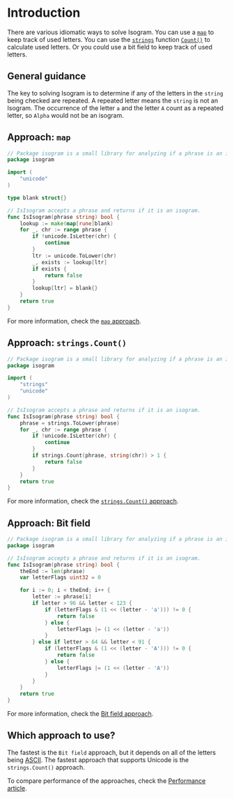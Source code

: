 # Introduction

There are various idiomatic ways to solve Isogram.
You can use a [`map`][map] to keep track of used letters.
You can use the [`strings`][strings] function [`Count()`][strings-count] to calculate used letters.
Or you could use a bit field to keep track of used letters.

## General guidance

The key to solving Isogram is to determine if any of the letters in the `string` being checked are repeated.
A repeated letter means the `string` is not an Isogram.
The occurrence of the letter `a` and the letter `A` count as a repeated letter, so `Alpha` would not be an isogram.

## Approach: `map`

```go
// Package isogram is a small library for analyzing if a phrase is an isogram.
package isogram

import (
	"unicode"
)

type blank struct{}

// IsIsogram accepts a phrase and returns if it is an isogram.
func IsIsogram(phrase string) bool {
	lookup := make(map[rune]blank)
	for _, chr := range phrase {
		if !unicode.IsLetter(chr) {
			continue
		}
		ltr := unicode.ToLower(chr)
		_, exists := lookup[ltr]
		if exists {
			return false
		}
		lookup[ltr] = blank{}
	}
	return true
}
```

For more information, check the [`map` approach][approach-map].

## Approach: `strings.Count()`

```go
// Package isogram is a small library for analyzing if a phrase is an isogram.
package isogram

import (
	"strings"
	"unicode"
)

// IsIsogram accepts a phrase and returns if it is an isogram.
func IsIsogram(phrase string) bool {
	phrase = strings.ToLower(phrase)
	for _, chr := range phrase {
		if !unicode.IsLetter(chr) {
			continue
		}
		if strings.Count(phrase, string(chr)) > 1 {
			return false
		}
	}
	return true
}
```

For more information, check the [`strings.Count()` approach][approach-strings-count].

## Approach: Bit field


```go
// Package isogram is a small library for analyzing if a phrase is an isogram.
package isogram

// IsIsogram accepts a phrase and returns if it is an isogram.
func IsIsogram(phrase string) bool {
	theEnd := len(phrase)
	var letterFlags uint32 = 0

	for i := 0; i < theEnd; i++ {
		letter := phrase[i]
		if letter > 96 && letter < 123 {
			if (letterFlags & (1 << (letter - 'a'))) != 0 {
				return false
			} else {
				letterFlags |= (1 << (letter - 'a'))
			}
		} else if letter > 64 && letter < 91 {
			if (letterFlags & (1 << (letter - 'A'))) != 0 {
				return false
			} else {
				letterFlags |= (1 << (letter - 'A'))
			}
		}
	}
	return true
}
```

For more information, check the [Bit field approach][approach-bitfield].

## Which approach to use?

The fastest is the `Bit field` approach, but it depends on all of the letters being [ASCII][ascii].
The fastest approach that supports Unicode is the `strings.Count()` approach.

To compare performance of the approaches, check the [Performance article][article-performance].

[map]: https://gobyexample.com/maps
[strings]: https://pkg.go.dev/strings
[strings-count]: https://pkg.go.dev/strings#Count
[approach-map]: https://exercism.org/tracks/go/exercises/isogram/approaches/map
[approach-strings-count]: https://exercism.org/tracks/go/exercises/isogram/approaches/strings-count
[approach-bitfield]: https://exercism.org/tracks/go/exercises/isogram/approaches/bitfield
[article-performance]: https://exercism.org/tracks/go/exercises/isogram/articles/performance
[ascii]: https://www.asciitable.com/
